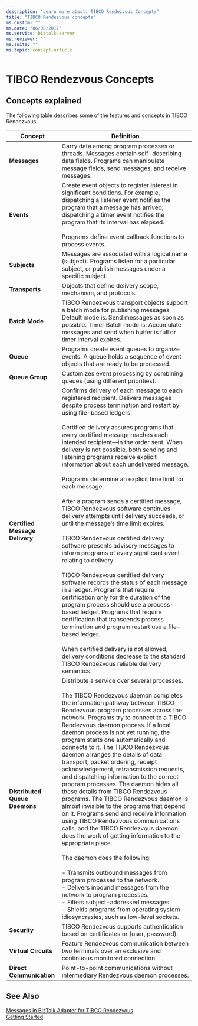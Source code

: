 ```yaml
---
description: "Learn more about: TIBCO Rendezvous Concepts"
title: "TIBCO Rendezvous concepts"
ms.custom: ""
ms.date: "06/08/2017"
ms.service: biztalk-server
ms.reviewer: ""
ms.suite: ""
ms.topic: concept-article
---
```

# TIBCO Rendezvous Concepts

## Concepts explained
The following table describes some of the features and concepts in TIBCO Rendezvous.  
  
|Concept|Definition|  
|-------------|----------------|  
|**Messages**|Carry data among program processes or threads. Messages contain self-describing data fields. Programs can manipulate message fields, send messages, and receive messages.|  
|**Events**|Create event objects to register interest in significant conditions. For example, dispatching a listener event notifies the program that a message has arrived; dispatching a timer event notifies the program that its interval has elapsed.<br /><br /> Programs define event callback functions to process events.|  
|**Subjects**|Messages are associated with a logical name (subject). Programs listen for a particular subject, or publish messages under a specific subject.|  
|**Transports**|Objects that define delivery scope, mechanism, and protocols.|  
|**Batch Mode**|TIBCO Rendezvous transport objects support a batch mode for publishing messages. <br />Default mode is: Send messages as soon as possible. Timer Batch mode is: Accumulate messages and send when buffer is full or timer interval expires.|  
|**Queue**|Programs create event queues to organize events. A queue holds a sequence of event objects that are ready to be processed.|  
|**Queue Group**|Customizes event processing by combining queues (using different priorities).|  
|**Certified Message Delivery**|Confirms delivery of each message to each registered recipient. Delivers messages despite process termination and restart by using file-based ledgers.<br /><br /> Certified delivery assures programs that every certified message reaches each intended recipient—in the order sent. When delivery is not possible, both sending and listening programs receive explicit information about each undelivered message.<br /><br /> Programs determine an explicit time limit for each message.<br /><br /> After a program sends a certified message, TIBCO Rendezvous software continues delivery attempts until delivery succeeds, or until the message’s time limit expires.<br /><br /> TIBCO Rendezvous certified delivery software presents advisory messages to inform programs of every significant event relating to delivery.<br /><br /> TIBCO Rendezvous certified delivery software records the status of each message in a ledger. Programs that require certification only for the duration of the program process should use a process-based ledger. Programs that require certification that transcends process termination and program restart use a file-based ledger.<br /><br /> When certified delivery is not allowed, delivery conditions decrease to the standard TIBCO Rendezvous reliable delivery semantics.|  
|**Distributed Queue Daemons**|Distribute a service over several processes.<br /><br /> The TIBCO Rendezvous daemon completes the information pathway between TIBCO Rendezvous program processes across the network. Programs try to connect to a TIBCO Rendezvous daemon process. If a local daemon process is not yet running, the program starts one automatically and connects to it. The TIBCO Rendezvous daemon arranges the details of data transport, packet ordering, receipt acknowledgement, retransmission requests, and dispatching information to the correct program processes. The daemon hides all these details from TIBCO Rendezvous programs. The TIBCO Rendezvous daemon is almost invisible to the programs that depend on it. Programs send and receive information using TIBCO Rendezvous communications calls, and the TIBCO Rendezvous daemon does the work of getting information to the appropriate place.<br /><br /> The daemon does the following:<br /><br /> -   Transmits outbound messages from program processes to the network.<br />-   Delivers inbound messages from the network to program processes.<br />-   Filters subject-addressed messages.<br />-   Shields programs from operating system idiosyncrasies, such as low-level sockets.|  
|**Security**|TIBCO Rendezvous supports authentication based on certificates or (user, password).|  
|**Virtual Circuits**|Feature Rendezvous communication between two terminals over an exclusive and continuous monitored connection.|  
|**Direct Communication**|Point-to-point communications without intermediary Rendezvous daemon processes.|  
  
## See Also  
 [Messages in BizTalk Adapter for TIBCO Rendezvous](../core/messages-in-biztalk-adapter-for-tibco-rendezvous.md)   
 [Getting Started](../core/getting-started-with-biztalk-adapter-for-tibco-rendezvous.md)
